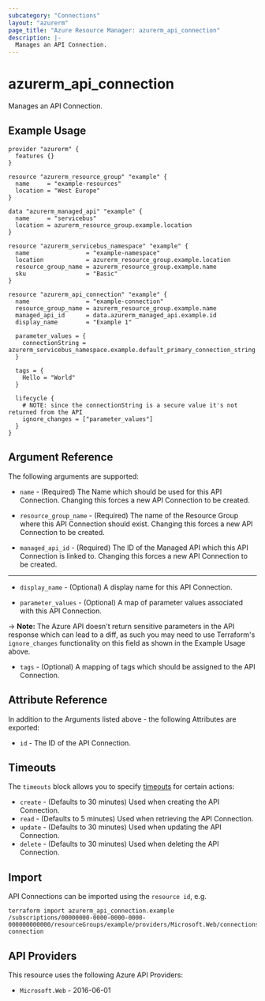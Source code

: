 ```yaml
---
subcategory: "Connections"
layout: "azurerm"
page_title: "Azure Resource Manager: azurerm_api_connection"
description: |-
  Manages an API Connection.
---
```


# azurerm_api_connection

Manages an API Connection.

## Example Usage

```hcl
provider "azurerm" {
  features {}
}

resource "azurerm_resource_group" "example" {
  name     = "example-resources"
  location = "West Europe"
}

data "azurerm_managed_api" "example" {
  name     = "servicebus"
  location = azurerm_resource_group.example.location
}

resource "azurerm_servicebus_namespace" "example" {
  name                = "example-namespace"
  location            = azurerm_resource_group.example.location
  resource_group_name = azurerm_resource_group.example.name
  sku                 = "Basic"
}

resource "azurerm_api_connection" "example" {
  name                = "example-connection"
  resource_group_name = azurerm_resource_group.example.name
  managed_api_id      = data.azurerm_managed_api.example.id
  display_name        = "Example 1"

  parameter_values = {
    connectionString = azurerm_servicebus_namespace.example.default_primary_connection_string
  }

  tags = {
    Hello = "World"
  }

  lifecycle {
    # NOTE: since the connectionString is a secure value it's not returned from the API
    ignore_changes = ["parameter_values"]
  }
}
```

## Argument Reference

The following arguments are supported:

* `name` - (Required) The Name which should be used for this API Connection. Changing this forces a new API Connection to be created.

* `resource_group_name` - (Required) The name of the Resource Group where this API Connection should exist. Changing this forces a new API Connection to be created.

* `managed_api_id` - (Required) The ID of the Managed API which this API Connection is linked to. Changing this forces a new API Connection to be created.

---

* `display_name` - (Optional) A display name for this API Connection.

* `parameter_values` - (Optional) A map of parameter values associated with this API Connection.

-> **Note:** The Azure API doesn't return sensitive parameters in the API response which can lead to a diff, as such you may need to use Terraform's `ignore_changes` functionality on this field as shown in the Example Usage above.

* `tags` - (Optional) A mapping of tags which should be assigned to the API Connection.

## Attribute Reference

In addition to the Arguments listed above - the following Attributes are exported:

* `id` - The ID of the API Connection.

## Timeouts

The `timeouts` block allows you to specify [timeouts](https://developer.hashicorp.com/terraform/language/resources/configure#define-operation-timeouts) for certain actions:

* `create` - (Defaults to 30 minutes) Used when creating the API Connection.
* `read` - (Defaults to 5 minutes) Used when retrieving the API Connection.
* `update` - (Defaults to 30 minutes) Used when updating the API Connection.
* `delete` - (Defaults to 30 minutes) Used when deleting the API Connection.

## Import

API Connections can be imported using the `resource id`, e.g.

```shell
terraform import azurerm_api_connection.example /subscriptions/00000000-0000-0000-0000-000000000000/resourceGroups/example/providers/Microsoft.Web/connections/example-connection
```

## API Providers
<!-- This section is generated, changes will be overwritten -->
This resource uses the following Azure API Providers:

* `Microsoft.Web` - 2016-06-01
